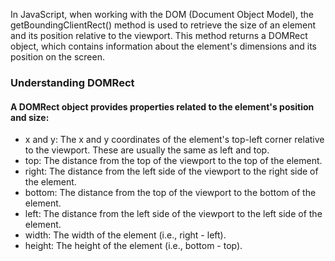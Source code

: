 In JavaScript, when working with the DOM (Document Object Model), the getBoundingClientRect() method is used to retrieve the size of an element and its position relative to the viewport. This method returns a DOMRect object, which contains information about the element's dimensions and its position on the screen.




### Understanding DOMRect

#### A DOMRect object provides properties related to the element's position and size:

- x and y: The x and y coordinates of the element's top-left corner relative to the viewport. These are usually the same as left and top.
- top: The distance from the top of the viewport to the top of the element.
- right: The distance from the left side of the viewport to the right side of the element.
- bottom: The distance from the top of the viewport to the bottom of the element.
- left: The distance from the left side of the viewport to the left side of the element.
- width: The width of the element (i.e., right - left).
- height: The height of the element (i.e., bottom - top).
